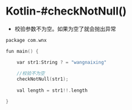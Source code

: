 # Kotlin-#checkNotNull()

- 校验参数不为空。如果为空了就会抛出异常

```c++
package com.wnx

fun main() {

    var str1:String ? = "wangnaixing"
   
    //校验不为空
    checkNotNull(str1);
   
    val length = str1!!.length

}

```

